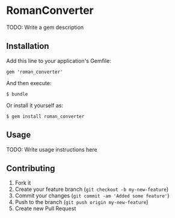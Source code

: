 # RomanConverter

TODO: Write a gem description

## Installation

Add this line to your application's Gemfile:

    gem 'roman_converter'

And then execute:

    $ bundle

Or install it yourself as:

    $ gem install roman_converter

## Usage

TODO: Write usage instructions here

## Contributing

1. Fork it
2. Create your feature branch (`git checkout -b my-new-feature`)
3. Commit your changes (`git commit -am 'Added some feature'`)
4. Push to the branch (`git push origin my-new-feature`)
5. Create new Pull Request
